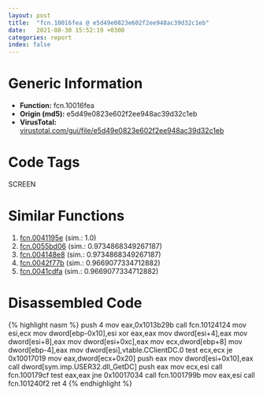 ```yaml
---
layout: post
title:  "fcn.10016fea @ e5d49e0823e602f2ee948ac39d32c1eb"
date:   2021-08-30 15:52:19 +0300
categories: report
index: false
---
```


# Generic Information
- **Function:** fcn.10016fea
- **Origin (md5):** e5d49e0823e602f2ee948ac39d32c1eb
- **VirusTotal:** [virustotal.com/gui/file/e5d49e0823e602f2ee948ac39d32c1eb][virustotal_ref]

# Code Tags
<span class="tag" id="SCREEN">SCREEN</span>


# Similar Functions

1. [fcn.0041195e][similar_1_ref] (sim.: 1.0)
2. [fcn.0055bd06][similar_2_ref] (sim.: 0.9734868349267187)
3. [fcn.004148e8][similar_3_ref] (sim.: 0.9734868349267187)
4. [fcn.0042f77b][similar_4_ref] (sim.: 0.9669077334712882)
5. [fcn.0041cdfa][similar_5_ref] (sim.: 0.9669077334712882)


# Disassembled Code

{% highlight nasm %}
push 4
mov eax,0x1013b29b
call fcn.10124124
mov esi,ecx
mov dword[ebp-0x10],esi
xor eax,eax
mov dword[esi+4],eax
mov dword[esi+8],eax
mov dword[esi+0xc],eax
mov ecx,dword[ebp+8]
mov dword[ebp-4],eax
mov dword[esi],vtable.CClientDC.0
test ecx,ecx
je 0x10017019
mov eax,dword[ecx+0x20]
push eax
mov dword[esi+0x10],eax
call dword[sym.imp.USER32.dll_GetDC]
push eax
mov ecx,esi
call fcn.100179cf
test eax,eax
jne 0x10017034
call fcn.1001799b
mov eax,esi
call fcn.101240f2
ret 4
{% endhighlight %}


[similar_1_ref]: /report/fcn.0041195e@9c2b894b84f59672d8be2e984066f76f
[similar_2_ref]: /report/fcn.0055bd06@c60344b51fa39a329b92557d24ff7670
[similar_3_ref]: /report/fcn.004148e8@a1c6b07868a0eea8f4ee5a872aa71909
[similar_4_ref]: /report/fcn.0042f77b@44e1ffcf4e71f4505c09d520fd75f1e4
[similar_5_ref]: /report/fcn.0041cdfa@7b00dd8f2abf54a73bfb09681334ff78
[virustotal_ref]: https://www.virustotal.com/gui/file/e5d49e0823e602f2ee948ac39d32c1eb